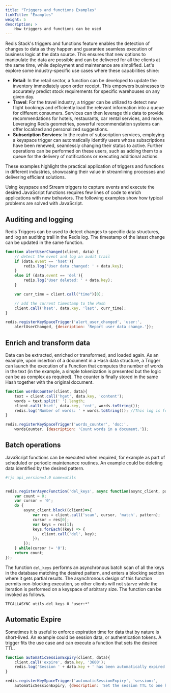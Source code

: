 ```yaml
---
title: "Triggers and functions Examples"
linkTitle: "Examples"
weight: 5
description: >
    How triggers and functions can be used
---
```


Redis Stack's triggers and functions feature enables the detection of changes to data as they happen and guarantee seamless execution of business logic at the data source. This ensures that new options to manipulate the data are possible and can be delivered for all the clients at the same time, while deployment and maintenance are simplified. Let's explore some industry-specific use cases where these capabilities shine:

- **Retail**: In the retail sector, a function can be developed to update the inventory immediately upon order receipt. This empowers businesses to accurately predict stock requirements for specific warehouses on any given day.
- **Travel**: For the travel industry, a trigger can be utilized to detect new flight bookings and efficiently load the relevant information into a queue for different consumers. Services can then leverage this data to provide recommendations for hotels, restaurants, car rental services, and more. Leveraging Redis geometries, powerful recommendation systems can offer localized and personalized suggestions.
- **Subscription Services**: In the realm of subscription services, employing a keyspace trigger can automatically identify users whose subscriptions have been renewed, seamlessly changing their status to active. Further operations can be performed on these users, such as adding them to a queue for the delivery of notifications or executing additional actions.

These examples highlight the practical application of triggers and functions in different industries, showcasing their value in streamlining processes and delivering efficient solutions. 

Using keyspace and Stream triggers to capture events and execute the desired JavaScript functions requires few lines of code to enrich applications with new behaviors. The following examples show how typical problems are solved with JavaScript.


## Auditing and logging

Redis Triggers can be used to detect changes to specific data structures, and log an auditing trail in the Redis log. The timestamp of the latest change can be updated in the same function.

```javascript
function alertUserChanged(client, data) {
    // detect the event and log an audit trail
    if (data.event == 'hset'){
        redis.log('User data changed: ' + data.key);
    }
    else if (data.event == 'del'){
        redis.log('User deleted: ' + data.key);
    }

    var curr_time = client.call("time")[0];

    // add the current timestamp to the Hash
    client.call('hset', data.key, 'last', curr_time);
}

redis.registerKeySpaceTrigger('alert_user_changed', 'user:', 
    alertUserChanged, {description: 'Report user data change.'});
```


## Enrich and transform data

Data can be extracted, enriched or transformed, and loaded again. As an example, upon insertion of a document in a Hash data structure, a Trigger can launch the execution of a Function that computes the number of words in the text (in the example, a simple tokenization is presented but the logic can be as complex as required). The counter is finally stored in the same Hash together with the original document. 

```javascript
function wordsCounter(client, data){
    text = client.call('hget', data.key, 'content');
    words = text.split(' ').length;
    client.call('hset', data.key, 'cnt', words.toString());
    redis.log('Number of words: ' + words.toString()); //This log is for demo purposes, be aware of spamming the log file in production
}

redis.registerKeySpaceTrigger('words_counter', 'doc:', 
    wordsCounter, {description: 'Count words in a document.'});
```


## Batch operations

JavaScript functions can be executed when required, for example as part of scheduled or periodic maintenance routines. An example could be deleting data identified by the desired pattern. 


```javascript
#!js api_version=1.0 name=utils


redis.registerAsyncFunction('del_keys', async function(async_client, pattern){
    var count = 0;
    var cursor = '0';
    do {
        async_client.block((client)=>{
            var res = client.call('scan', cursor, 'match', pattern);
            cursor = res[0];
            var keys = res[1];
            keys.forEach((key) => {
                client.call('del', key);
            });
        });
    } while(cursor != '0');
    return count;
});
```

The function `del_keys` performs an asynchronous batch scan of all the keys in the database matching the desired pattern, and enters a blocking section where it gets partial results. The asynchronous design of this function permits non-blocking execution, so other clients will not starve while the iteration is performed on a keyspace of arbitrary size. The function can be invoked as follows.

```text
TFCALLASYNC utils.del_keys 0 "user:*"
```

## Automatic Expire

Sometimes it is useful to enforce expiration time for data that by nature is short-lived. An example could be session data, or authentication tokens. A trigger fits the use case and can execute a function that sets the desired TTL.


```javascript
function automaticSessionExpiry(client, data){
    client.call('expire', data.key, '3600');
    redis.log('Session ' + data.key + ' has been automatically expired'); //This log is for demo purposes, be aware of spamming the log file in production
}

redis.registerKeySpaceTrigger('automaticSessionExpiry', 'session:', 
    automaticSessionExpiry, {description: 'Set the session TTL to one hour.'});
```
